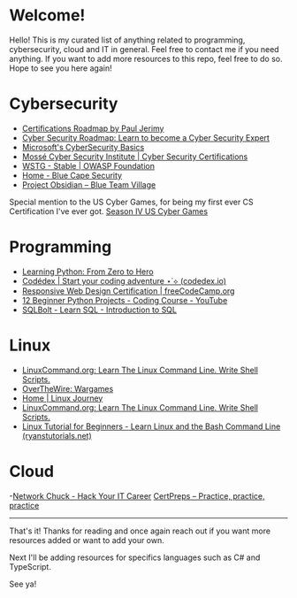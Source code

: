 # Welcome!

Hello! This is my curated list of anything related to programming, cybersecurity, cloud and IT in general. Feel free to contact me if you need anything. If you want to add more resources to this repo, feel free to do so.
Hope to see you here again!


# Cybersecurity

 - [Certifications Roadmap by Paul Jerimy](https://pauljerimy.com/security-certification-roadmap/)
 - [Cyber Security Roadmap: Learn to become a Cyber Security Expert](https://roadmap.sh/cyber-security)
 - [Microsoft's CyberSecurity Basics](https://learn.microsoft.com/en-us/training/paths/describe-basic-concepts-of-cybersecurity/)
 - [Mossé Cyber Security Institute | Cyber Security Certifications](https://www.mosse-institute.com/)
 - [WSTG - Stable | OWASP Foundation](https://owasp.org/www-project-web-security-testing-guide/stable/)
 - [Home - Blue Cape Security](https://bluecapesecurity.com/)
 - [Project Obsidian – Blue Team Village](https://blueteamvillage.org/programs/project-obsidian/)

Special mention to the US Cyber Games, for being my first ever CS Certification I've ever got. [Season IV US Cyber Games](https://ctfd.uscybergames.com/login?next=%2Fchallenges%3F)

# Programming

- [Learning Python: From Zero to Hero](https://www.freecodecamp.org/news/learning-python-from-zero-to-hero-120ea540b567/)
- [Codédex | Start your coding adventure ⋆˙⟡ (codedex.io)](https://www.codedex.io/)
- [Responsive Web Design Certification | freeCodeCamp.org](https://www.freecodecamp.org/learn/2022/responsive-web-design/)
- [12 Beginner Python Projects - Coding Course - YouTube](https://www.youtube.com/watch?v=8ext9G7xspg&t=100s)
- [SQLBolt - Learn SQL - Introduction to SQL](https://sqlbolt.com/)

# Linux
- [LinuxCommand.org: Learn The Linux Command Line. Write Shell Scripts.](https://linuxcommand.org/)
- [OverTheWire: Wargames](https://overthewire.org/wargames/)
- [Home | Linux Journey](https://linuxjourney.com/)
- [LinuxCommand.org: Learn The Linux Command Line. Write Shell Scripts.](https://linuxcommand.org/)
- [Linux Tutorial for Beginners - Learn Linux and the Bash Command Line (ryanstutorials.net)](https://ryanstutorials.net/linuxtutorial/)



# Cloud
-[Network Chuck - Hack Your IT Career](https://networkchuck.com/)
[CertPreps – Practice, practice, practice](https://certpreps.com/)

-------------
That's it! 
Thanks for reading and once again reach out if you want more resources added or want to add your own.

Next I'll be adding resources for specifics languages such as C# and TypeScript.

See ya!

